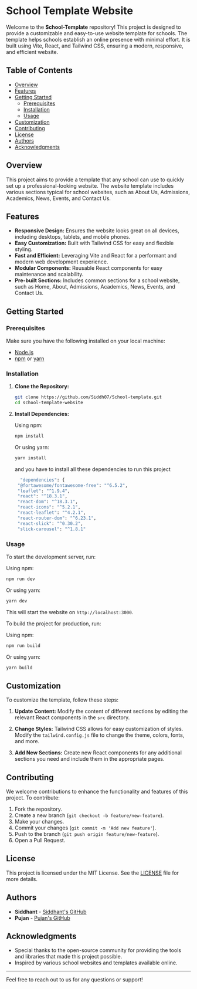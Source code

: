 # School Template Website

Welcome to the **School-Template** repository! This project is designed to provide a customizable and easy-to-use website template for schools. The template helps schools establish an online presence with minimal effort. It is built using Vite, React, and Tailwind CSS, ensuring a modern, responsive, and efficient website.

## Table of Contents

- [Overview](#overview)
- [Features](#features)
- [Getting Started](#getting-started)
  - [Prerequisites](#prerequisites)
  - [Installation](#installation)
  - [Usage](#usage)
- [Customization](#customization)
- [Contributing](#contributing)
- [License](#license)
- [Authors](#authors)
- [Acknowledgments](#acknowledgments)

## Overview

This project aims to provide a template that any school can use to quickly set up a professional-looking website. The website template includes various sections typical for school websites, such as About Us, Admissions, Academics, News, Events, and Contact Us.

## Features

- **Responsive Design:** Ensures the website looks great on all devices, including desktops, tablets, and mobile phones.
- **Easy Customization:** Built with Tailwind CSS for easy and flexible styling.
- **Fast and Efficient:** Leveraging Vite and React for a performant and modern web development experience.
- **Modular Components:** Reusable React components for easy maintenance and scalability.
- **Pre-built Sections:** Includes common sections for a school website, such as Home, About, Admissions, Academics, News, Events, and Contact Us.

## Getting Started

### Prerequisites

Make sure you have the following installed on your local machine:

- [Node.js](https://nodejs.org/en/download/)
- [npm](https://www.npmjs.com/get-npm) or [yarn](https://classic.yarnpkg.com/en/docs/install/)

### Installation

1. **Clone the Repository:**

   ```bash
   git clone https://github.com/Siddh07/School-template.git
   cd school-template-website
   ```

2. **Install Dependencies:**

   Using npm:

   ```bash
   npm install
   ```

   Or using yarn:

   ```bash
   yarn install
   ```

   and you have to install all these dependencies to run this project

   ```bash
     "dependencies": {
    "@fortawesome/fontawesome-free": "^6.5.2",
    "leaflet": "^1.9.4",
    "react": "^18.3.1",
    "react-dom": "^18.3.1",
    "react-icons": "^5.2.1",
    "react-leaflet": "^4.2.1",
    "react-router-dom": "^6.23.1",
    "react-slick": "^0.30.2",
    "slick-carousel": "^1.8.1"
   ```

### Usage

To start the development server, run:

Using npm:

```bash
npm run dev
```

Or using yarn:

```bash
yarn dev
```

This will start the website on `http://localhost:3000`.

To build the project for production, run:

Using npm:

```bash
npm run build
```

Or using yarn:

```bash
yarn build
```

## Customization

To customize the template, follow these steps:

1. **Update Content:**
   Modify the content of different sections by editing the relevant React components in the `src` directory.

2. **Change Styles:**
   Tailwind CSS allows for easy customization of styles. Modify the `tailwind.config.js` file to change the theme, colors, fonts, and more.

3. **Add New Sections:**
   Create new React components for any additional sections you need and include them in the appropriate pages.

## Contributing

We welcome contributions to enhance the functionality and features of this project. To contribute:

1. Fork the repository.
2. Create a new branch (`git checkout -b feature/new-feature`).
3. Make your changes.
4. Commit your changes (`git commit -m 'Add new feature'`).
5. Push to the branch (`git push origin feature/new-feature`).
6. Open a Pull Request.

## License

This project is licensed under the MIT License. See the [LICENSE](LICENSE) file for more details.

## Authors

- **Siddhant** - [Siddhant's GitHub](https://github.com/Siddh07)
- **Pujan** - [Pujan's GitHub](https://github.com/pujanjoci)

## Acknowledgments

- Special thanks to the open-source community for providing the tools and libraries that made this project possible.
- Inspired by various school websites and templates available online.

---

Feel free to reach out to us for any questions or support!
